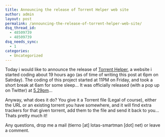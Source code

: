 ```yaml
---
title: Announcing the release of Torrent Helper web site
author: admin
layout: post
permalink: /announcing-the-release-of-torrent-helper-web-site/
dsq_thread_id:
  - 48509739
  - 48509739
dsq_needs_sync:
  - 1
categories:
  - Uncategorized
---
```

Today i would like to announce the release of [Torrent Helper][1], a website i started coding about 19 hours ago (as of time of writing this post at 6pm on Satrday). The coding of this project started at 11PM on Friday, and took a short break at 6am for some sleep&#8230; It was officially released (with a pop up on Twitter) at [5.29pm][2]&#8230;

Anyway, what does it do? You give it a Torrent file (Legal of course), either the URL or an existing torrent you have somewhere, and it will find extra trackers for that given torrent, add them to the file and send it back to you&#8230; Thats pretty much it!

Any questions, drop me a mail (tierno [at] lotas-smartman [dot] net) or leave a comment.

 [1]: http://torrents.lotas-smartman.net/Default.aspx
 [2]: http://twitter.com/tiernano/status/6145965246